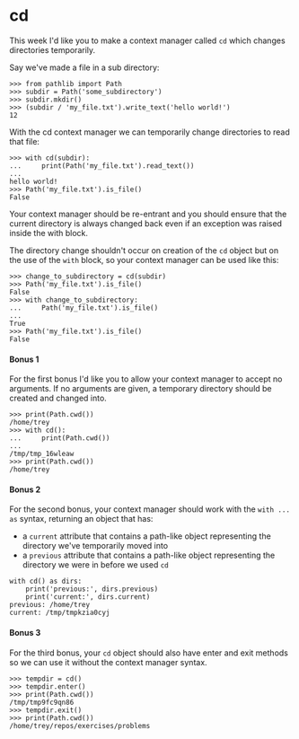 # cd

This week I'd like you to make a context manager called `cd` which changes directories temporarily.

Say we've made a file in a sub directory:

    >>> from pathlib import Path
    >>> subdir = Path('some_subdirectory')
    >>> subdir.mkdir()
    >>> (subdir / 'my_file.txt').write_text('hello world!')
    12

With the cd context manager we can temporarily change directories to read that file:

    >>> with cd(subdir):
    ...     print(Path('my_file.txt').read_text())
    ...
    hello world!
    >>> Path('my_file.txt').is_file()
    False

Your context manager should be re-entrant and you should ensure that the current directory is always changed back even if an exception was raised inside the with block.

The directory change shouldn't occur on creation of the `cd` object but on the use of the `with` block, so your context manager can be used like this:

    >>> change_to_subdirectory = cd(subdir)
    >>> Path('my_file.txt').is_file()
    False
    >>> with change_to_subdirectory:
    ...     Path('my_file.txt').is_file()
    ...
    True
    >>> Path('my_file.txt').is_file()
    False

#### Bonus 1

For the first bonus I'd like you to allow your context manager to accept no arguments. If no arguments are given, a temporary directory should be created and changed into.

    >>> print(Path.cwd())
    /home/trey
    >>> with cd():
    ...     print(Path.cwd())
    ...
    /tmp/tmp_16wleaw
    >>> print(Path.cwd())
    /home/trey

#### Bonus 2

For the second bonus, your context manager should work with the `with ... as` syntax, returning an object that has:

- a `current` attribute that contains a path-like object representing the directory we've temporarily moved into
- a `previous` attribute that contains a path-like object representing the directory we were in before we used `cd`

```
with cd() as dirs:
    print('previous:', dirs.previous)
    print('current:', dirs.current)
previous: /home/trey
current: /tmp/tmpkzia0cyj
```

#### Bonus 3

For the third bonus, your `cd` object should also have enter and exit methods so we can use it without the context manager syntax.

    >>> tempdir = cd()
    >>> tempdir.enter()
    >>> print(Path.cwd())
    /tmp/tmp9fc9qn86
    >>> tempdir.exit()
    >>> print(Path.cwd())
    /home/trey/repos/exercises/problems
